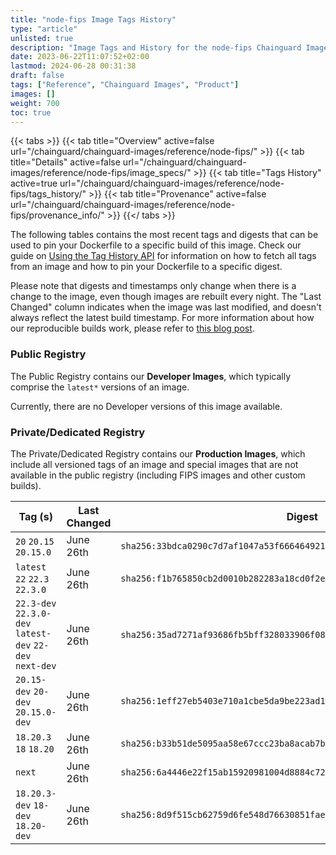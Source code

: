 ```yaml
---
title: "node-fips Image Tags History"
type: "article"
unlisted: true
description: "Image Tags and History for the node-fips Chainguard Image"
date: 2023-06-22T11:07:52+02:00
lastmod: 2024-06-28 00:31:38
draft: false
tags: ["Reference", "Chainguard Images", "Product"]
images: []
weight: 700
toc: true
---
```


{{< tabs >}}
{{< tab title="Overview" active=false url="/chainguard/chainguard-images/reference/node-fips/" >}}
{{< tab title="Details" active=false url="/chainguard/chainguard-images/reference/node-fips/image_specs/" >}}
{{< tab title="Tags History" active=true url="/chainguard/chainguard-images/reference/node-fips/tags_history/" >}}
{{< tab title="Provenance" active=false url="/chainguard/chainguard-images/reference/node-fips/provenance_info/" >}}
{{</ tabs >}}

The following tables contains the most recent tags and digests that can be used to pin your Dockerfile to a specific build of this image. Check our guide on [Using the Tag History API](/chainguard/chainguard-images/using-the-tag-history-api/) for information on how to fetch all tags from an image and how to pin your Dockerfile to a specific digest.

Please note that digests and timestamps only change when there is a change to the image, even though images are rebuilt every night. The "Last Changed" column indicates when the image was last modified, and doesn't always reflect the latest build timestamp. For more information about how our reproducible builds work, please refer to [this blog post](https://www.chainguard.dev/unchained/reproducing-chainguards-reproducible-image-builds).

### Public Registry
The Public Registry contains our **Developer Images**, which typically comprise the `latest*` versions of an image.

Currently, there are no Developer versions of this image available.

### Private/Dedicated Registry
The Private/Dedicated Registry contains our **Production Images**, which include all versioned tags of an image and special images that are not available in the public registry (including FIPS images and other custom builds).

| Tag (s)                                                   | Last Changed | Digest                                                                    |
|-----------------------------------------------------------|--------------|---------------------------------------------------------------------------|
|  `20` `20.15` `20.15.0`                                   | June 26th    | `sha256:33bdca0290c7d7af1047a53f6664649214e49e9a6d7005a967f7d9922428c8ed` |
|  `latest` `22` `22.3` `22.3.0`                            | June 26th    | `sha256:f1b765850cb2d0010b282283a18cd0f2ea086f69b7ff0771fcafb2cabd802474` |
|  `22.3-dev` `22.3.0-dev` `latest-dev` `22-dev` `next-dev` | June 26th    | `sha256:35ad7271af93686fb5bff328033906f082237265acbe91deda61e8c9eeb696aa` |
|  `20.15-dev` `20-dev` `20.15.0-dev`                       | June 26th    | `sha256:1eff27eb5403e710a1cbe5da9be223ad1b2041f2b2aad670b38f7ae192610322` |
|  `18.20.3` `18` `18.20`                                   | June 26th    | `sha256:b33b51de5095aa58e67ccc23ba8acab7b89757cb25ef2ec7ca9b41c31f8fb89d` |
|  `next`                                                   | June 26th    | `sha256:6a4446e22f15ab15920981004d8884c729efe82cbc41b6ec432a619c69039df6` |
|  `18.20.3-dev` `18-dev` `18.20-dev`                       | June 26th    | `sha256:8d9f515cb62759d6fe548d76630851fae90a028893fc5e40711fd13d62f35a9a` |

